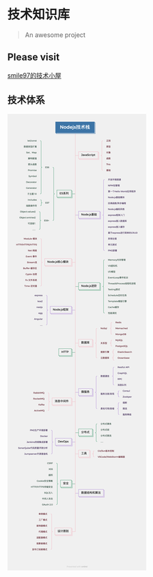 # 技术知识库

> An awesome project

## Please visit  
[smile97的技术小屋](https://smile199705.github.io/base_docs/#/)

## 技术体系

<img src="docs/image/Nodejs技术栈.png">
